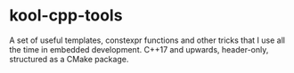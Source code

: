 # kool-cpp-tools
A set of useful templates, constexpr functions and other tricks that I use all the time in embedded development. C++17 and upwards, header-only, structured as a CMake package.
